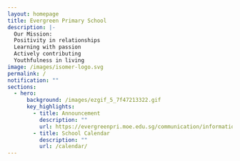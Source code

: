 ```yaml
---
layout: homepage
title: Evergreen Primary School
description: |-
  Our Mission: 
  Positivity in relationships
  Learning with passion
  Actively contributing
  Youthfulness in living
image: /images/isomer-logo.svg
permalink: /
notification: ""
sections:
  - hero:
      background: /images/ezgif_5_7f47213322.gif
      key_highlights:
        - title: Announcement
          description: ""
          url: https://evergreenpri.moe.edu.sg/communication/information-on-p1-p6-assessment-plans/
        - title: School Calendar
          description: ""
          url: /calendar/
---
```


